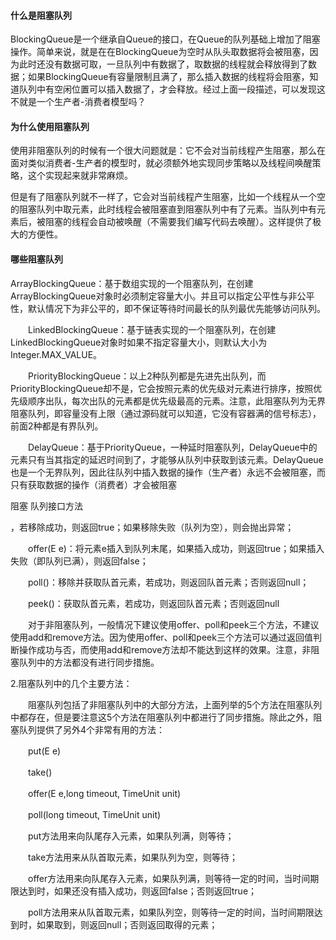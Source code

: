 #### 什么是阻塞队列

  BlockingQueue是一个继承自Queue的接口，在Queue的队列基础上增加了阻塞操作。简单来说，就是在在BlockingQueue为空时从队头取数据将会被阻塞，因为此时还没有数据可取，一旦队列中有数据了，取数据的线程就会释放得到了数据；如果BlockingQueue有容量限制且满了，那么插入数据的线程将会阻塞，知道队列中有空闲位置可以插入数据了，才会释放。经过上面一段描述，可以发现这不就是一个生产者-消费者模型吗？

#### 为什么使用阻塞队列

  使用非阻塞队列的时候有一个很大问题就是：它不会对当前线程产生阻塞，那么在面对类似消费者-生产者的模型时，就必须额外地实现同步策略以及线程间唤醒策略，这个实现起来就非常麻烦。

   但是有了阻塞队列就不一样了，它会对当前线程产生阻塞，比如一个线程从一个空的阻塞队列中取元素，此时线程会被阻塞直到阻塞队列中有了元素。当队列中有元素后，被阻塞的线程会自动被唤醒（不需要我们编写代码去唤醒）。这样提供了极大的方便性。

#### 哪些阻塞队列

ArrayBlockingQueue：基于数组实现的一个阻塞队列，在创建ArrayBlockingQueue对象时必须制定容量大小。并且可以指定公平性与非公平性，默认情况下为非公平的，即不保证等待时间最长的队列最优先能够访问队列。

　　LinkedBlockingQueue：基于链表实现的一个阻塞队列，在创建LinkedBlockingQueue对象时如果不指定容量大小，则默认大小为Integer.MAX\_VALUE。

　　PriorityBlockingQueue：以上2种队列都是先进先出队列，而PriorityBlockingQueue却不是，它会按照元素的优先级对元素进行排序，按照优先级顺序出队，每次出队的元素都是优先级最高的元素。注意，此阻塞队列为无界阻塞队列，即容量没有上限（通过源码就可以知道，它没有容器满的信号标志），前面2种都是有界队列。

　　DelayQueue：基于PriorityQueue，一种延时阻塞队列，DelayQueue中的元素只有当其指定的延迟时间到了，才能够从队列中获取到该元素。DelayQueue也是一个无界队列，因此往队列中插入数据的操作（生产者）永远不会被阻塞，而只有获取数据的操作（消费者）才会被阻塞

阻塞 队列接口方法

，若移除成功，则返回true；如果移除失败（队列为空），则会抛出异常；

　　offer\(E e\)：将元素e插入到队列末尾，如果插入成功，则返回true；如果插入失败（即队列已满），则返回false；

　　poll\(\)：移除并获取队首元素，若成功，则返回队首元素；否则返回null；

　　peek\(\)：获取队首元素，若成功，则返回队首元素；否则返回null



　　对于非阻塞队列，一般情况下建议使用offer、poll和peek三个方法，不建议使用add和remove方法。因为使用offer、poll和peek三个方法可以通过返回值判断操作成功与否，而使用add和remove方法却不能达到这样的效果。注意，非阻塞队列中的方法都没有进行同步措施。

2.阻塞队列中的几个主要方法：

　　阻塞队列包括了非阻塞队列中的大部分方法，上面列举的5个方法在阻塞队列中都存在，但是要注意这5个方法在阻塞队列中都进行了同步措施。除此之外，阻塞队列提供了另外4个非常有用的方法：

　　put\(E e\)

　　take\(\)

　　offer\(E e,long timeout, TimeUnit unit\)

　　poll\(long timeout, TimeUnit unit\)



　　put方法用来向队尾存入元素，如果队列满，则等待；

　　take方法用来从队首取元素，如果队列为空，则等待；

　　offer方法用来向队尾存入元素，如果队列满，则等待一定的时间，当时间期限达到时，如果还没有插入成功，则返回false；否则返回true；

　　poll方法用来从队首取元素，如果队列空，则等待一定的时间，当时间期限达到时，如果取到，则返回null；否则返回取得的元素；



#### 



